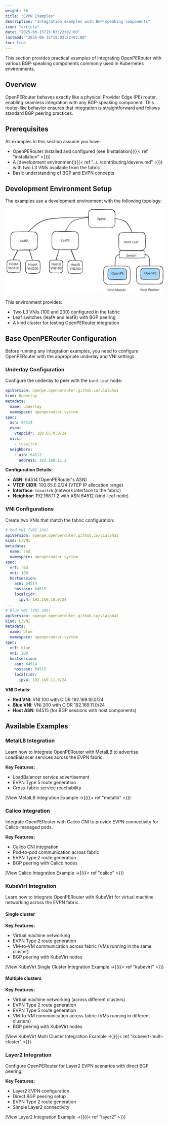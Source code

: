 ```yaml
---
weight: 50
title: "EVPN Examples"
description: "Integration examples with BGP-speaking components"
icon: "article"
date: "2025-06-15T15:03:22+02:00"
lastmod: "2025-06-15T15:03:22+02:00"
toc: true
---
```


This section provides practical examples of integrating OpenPERouter with various BGP-speaking components commonly used in Kubernetes environments.

## Overview

OpenPERouter behaves exactly like a physical Provider Edge (PE) router, enabling seamless integration with any BGP-speaking component. This router-like behavior ensures that integration is straightforward and follows standard BGP peering practices.

## Prerequisites

All examples in this section assume you have:

- OpenPERouter installed and configured (see [Installation]({{< ref "installation" >}}))
- A [development environment]({{< ref "../../contributing/devenv.md" >}}) with two L3 VNIs available from the fabric
- Basic understanding of BGP and EVPN concepts

## Development Environment Setup

The examples use a development environment with the following topology:

![](/images/openpedevenv.svg)

This environment provides:

- Two L3 VNIs (100 and 200) configured in the fabric
- Leaf switches (leafA and leafB) with BGP peering
- A kind cluster for testing OpenPERouter integration

## Base OpenPERouter Configuration

Before running any integration examples, you need to configure OpenPERouter with the appropriate underlay and VNI settings.

### Underlay Configuration

Configure the underlay to peer with the `kind-leaf` node:

```yaml
apiVersion: openpe.openperouter.github.io/v1alpha1
kind: Underlay
metadata:
  name: underlay
  namespace: openperouter-system
spec:
  asn: 64514
  evpn:
    vtepcidr: 100.65.0.0/24
  nics:
    - toswitch
  neighbors:
    - asn: 64512
      address: 192.168.11.2
```

**Configuration Details:**

- **ASN**: 64514 (OpenPERouter's ASN)
- **VTEP CIDR**: 100.65.0.0/24 (VTEP IP allocation range)
- **Interface**: `toswitch` (network interface to the fabric)
- **Neighbor**: 192.168.11.2 with ASN 64512 (kind-leaf node)

### VNI Configurations

Create two VNIs that match the fabric configuration:

```yaml
# Red VNI (VNI 100)
apiVersion: openpe.openperouter.github.io/v1alpha1
kind: L3VNI
metadata:
  name: red
  namespace: openperouter-system
spec:
  vrf: red
  vni: 100
  hostsession:
    asn: 64514
    hostasn: 64515
    localcidr:
      ipv4: 192.169.10.0/24
---
# Blue VNI (VNI 200)
apiVersion: openpe.openperouter.github.io/v1alpha1
kind: L3VNI
metadata:
  name: blue
  namespace: openperouter-system
spec:
  vrf: blue
  vni: 200
  hostsession:
    asn: 64514
    hostasn: 64515
    localcidr:
      ipv4: 192.169.11.0/24
```

**VNI Details:**

- **Red VNI**: VNI 100 with CIDR 192.169.10.0/24
- **Blue VNI**: VNI 200 with CIDR 192.169.11.0/24
- **Host ASN**: 64515 (for BGP sessions with host components)

## Available Examples

### MetalLB Integration

Learn how to integrate OpenPERouter with MetalLB to advertise LoadBalancer services across the EVPN fabric.

**Key Features:**

- LoadBalancer service advertisement
- EVPN Type 5 route generation
- Cross-fabric service reachability

[View MetalLB Integration Example →]({{< ref "metallb" >}})

### Calico Integration

Integrate OpenPERouter with Calico CNI to provide EVPN connectivity for Calico-managed pods.

**Key Features:**

- Calico CNI integration
- Pod-to-pod communication across fabric
- EVPN Type 2 route generation
- BGP peering with Calico nodes

[View Calico Integration Example →]({{< ref "calico" >}})

### KubeVirt Integration

Learn how to integrate OpenPERouter with KubeVirt for virtual machine networking across the EVPN fabric.

#### Single cluster

**Key Features:**

- Virtual machine networking
- EVPN Type 2 route generation
- VM-to-VM communication across fabric (VMs running in the same cluster)
- BGP peering with KubeVirt nodes

[View KubeVirt Single Cluster Integration Example →]({{< ref "kubevirt" >}})

#### Multiple clusters

**Key Features:**

- Virtual machine networking (across different clusters)
- EVPN Type 2 route generation
- EVPN Type 5 route generation
- VM-to-VM communication across fabric (VMs running in different clusters)
- BGP peering with KubeVirt nodes

[View KubeVirt Multi Cluster Integration Example →]({{< ref "kubevirt-multi-cluster" >}})

### Layer2 Integration

Configure OpenPERouter for Layer2 EVPN scenarios with direct BGP peering.

**Key Features:**

- Layer2 EVPN configuration
- Direct BGP peering setup
- EVPN Type 2 route generation
- Simple Layer2 connectivity

[View Layer2 Integration Example →]({{< ref "layer2" >}})
